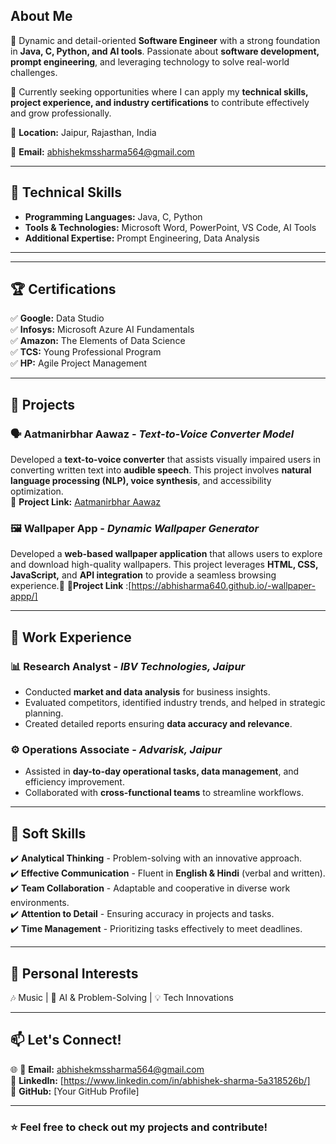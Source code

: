 

## About Me

🚀 Dynamic and detail-oriented **Software Engineer** with a strong foundation in **Java, C, Python, and AI tools**. Passionate about **software development, prompt engineering**, and leveraging technology to solve real-world challenges.

🎯 Currently seeking opportunities where I can apply my **technical skills, project experience, and industry certifications** to contribute effectively and grow professionally.

📍 **Location:** Jaipur, Rajasthan, India

📩 **Email:** abhishekmssharma564@gmail.com  

---

## 🔧 Technical Skills

- **Programming Languages:** Java, C, Python  
- **Tools & Technologies:** Microsoft Word, PowerPoint, VS Code, AI Tools  
- **Additional Expertise:** Prompt Engineering, Data Analysis  

---

---

## 🏆 Certifications

✅ **Google:** Data Studio  
✅ **Infosys:** Microsoft Azure AI Fundamentals  
✅ **Amazon:** The Elements of Data Science  
✅ **TCS:** Young Professional Program  
✅ **HP:** Agile Project Management  

---

## 🚀 Projects

### 🗣️ Aatmanirbhar Aawaz - *Text-to-Voice Converter Model*  
Developed a **text-to-voice converter** that assists visually impaired users in converting written text into **audible speech**. This project involves **natural language processing (NLP), voice synthesis**, and accessibility optimization.  
🔗 **Project Link:** [Aatmanirbhar Aawaz](https://aatamanirbharaawaz.tiiny.site)

### 🖼️ Wallpaper App - *Dynamic Wallpaper Generator*

Developed a **web-based wallpaper application** that allows users to explore and download high-quality wallpapers. This project leverages  **HTML, CSS, JavaScript,** and **API integration** to provide a seamless browsing experience.🔗 
🔗**Project Link** :[https://abhisharma640.github.io/-wallpaper-appp/]

---

## 💼 Work Experience

### 📊 **Research Analyst** - *IBV Technologies, Jaipur*  
- Conducted **market and data analysis** for business insights.  
- Evaluated competitors, identified industry trends, and helped in strategic planning.  
- Created detailed reports ensuring **data accuracy and relevance**.  

### ⚙️ **Operations Associate** - *Advarisk, Jaipur*  
- Assisted in **day-to-day operational tasks, data management**, and efficiency improvement.  
- Collaborated with **cross-functional teams** to streamline workflows.  

---

## 🎯 Soft Skills

✔️ **Analytical Thinking** - Problem-solving with an innovative approach.  
✔️ **Effective Communication** - Fluent in **English & Hindi** (verbal and written).  
✔️ **Team Collaboration** - Adaptable and cooperative in diverse work environments.  
✔️ **Attention to Detail** - Ensuring accuracy in projects and tasks.  
✔️ **Time Management** - Prioritizing tasks effectively to meet deadlines.  

---

## 🎵 Personal Interests

🎶 Music | 🤖 AI & Problem-Solving | 💡 Tech Innovations  

---

## 📫 Let's Connect!

🌐 
📩 **Email:** abhishekmssharma564@gmail.com  
💼 **LinkedIn:** [https://www.linkedin.com/in/abhishek-sharma-5a318526b/]  
🐙 **GitHub:** [Your GitHub Profile]  

---

### ⭐ Feel free to check out my projects and contribute!


